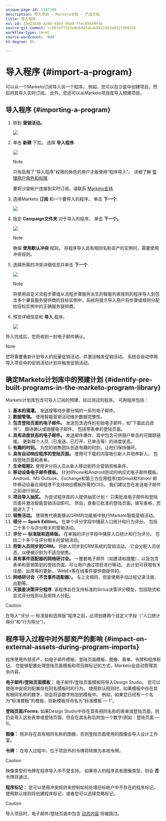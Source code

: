 ```yaml
---
unique-page-id: 1147108
description: 导入项目 — Marketo文档 — 产品文档
title: 导入程序
exl-id: 15e23e38-a24b-45b3-89a9-ffec85649f4a
source-git-commit: cc66f4ff2e3e0e6ddfabab91215e3ad31f3b9226
workflow-type: tm+mt
source-wordcount: '949'
ht-degree: 0%

---
```


# 导入程序 {#import-a-program}

可以从一个Marketo订阅导入另一个程序。 例如，您可以在沙盒中创建项目，然后将其导入实时订阅。 此外，您还可以从Marketo项目库导入预建项目。

## 导入程序 {#importing-a-program}

1. 转到 **营销活动。**

   ![](assets/import-a-program-1.png)

1. 单击 **新建** 下拉。 选择 **导入程序**.

   ![](assets/import-a-program-2.png)

   >[!NOTE]
   >
   >只有启用了“导入程序”权限的角色的用户才能使用“程序导入”。 详细了解 [管理用户角色和权限](/help/marketo/product-docs/administration/users-and-roles/managing-user-roles-and-permissions.md).
   >
   >要将沙盒帐户连接到实时订阅，请联系 [Marketo支持](https://nation.marketo.com/t5/Support/ct-p/Support).

1. 选择Marketo **订阅** 和一个要导入的程序。 单击 **下一个**.

   ![](assets/import-a-program-3.png)

1. 指定 **Campaign文件夹** 对于导入的程序。 单击 **下一个。**

   ![](assets/import-a-program-4.png)

   >[!NOTE]
   >
   >确保 **使用默认冲突** 规则。 将程序导入具有相同名称资产的实例时，需要使用冲突规则。

1. 选择所需的冲突详细信息并单击 **下一个**.

   ![](assets/import-a-program-5.png)

   >[!NOTE]
   >
   >将使用自定义流程步骤或从流程步骤服务派生的智能列表规则的程序导入到包含多个兼容服务提供商的目标实例中，系统将提示导入用户将步骤或规则分配给目标实例中的正确服务提供商。

1. 预览详细信息和 **导入** 程序。

   ![](assets/import-a-program-6.png)

导入完成后，您将收到一封电子邮件确认。

>[!NOTE]
>
>您将需要重新计划导入的批量促销活动，并激活触发促销活动。 系统会自动停用导入项目中的促销活动计划并触发促销活动。

## 确定Marketo计划库中的预建计划 {#identify-pre-built-programs-in-the-marketo-program-library}

Marketo计划库包含可导入订阅的预建、经过测试的程序。 可用程序包括：

1. **基本的滴灌。** 发送按等待步骤分隔的一系列电子邮件。
1. **数据管理。** 使用智能营销活动维护数据完整性。
1. **包含登陆页面的电子邮件。** 发送包含选件的初始电子邮件，如“下载此白皮书”。 跟进确认或提醒电子邮件。 包括带表单的登陆页面。
1. **具有进度状态的电子邮件。** 发送邮件爆炸，其中包含可供用户单击的可跟踪链接。 更新每个人员（已发送、已打开、已单击等）的进度状态。
1. **有趣的时刻。** 为您的销售团队创造有趣的时刻，让他们保持循环。
1. **具有自动响应程序的登陆页面。** 使用可下载的内容吸引新人并培养新人。 包括登陆页面和表单。
1. **生命周期2.** 使用评分将人员从新人移动到符合营销资格条件。
1. **移动设备电子邮件模板。** 针对iPhone和Android测试的响应式电子邮件模板。 Android、MS Outlook、Exchange和第三方应用程序(如Gmail和Yahoo! 邮件移动设备应用程序不支持响应模板所需的CSS。 我们建议您在发送电子邮件之前进行测试。
1. **项目导入抽奖。** 为尝试程序库的人提供抽奖计划！ 只需批准电子邮件和登陆页面并激活智能营销活动即可。 然后，查看已批准的登陆页面，填写表格，您就进入了！
1. **销售活动。** 使销售代表能够从CRM的功能板中执行Marketo智能营销活动。
1. **得分 — Spark Edition。** 在单个评分字段中捕获人口统计和行为评分。 包括二十多个与评分相关的营销活动。
1. **评分 — 标准版和选择版。** 在单独的评分字段中捕获人口统计和行为评分。 包括二十多个与评分相关的营销活动。
1. **将新人员同步到CRM。** 将新人同步到CRM系统的营销活动。 它会分配人员状态，以便被识别为不适合销售。
1. **具有事件适配器的网络研讨会。** 一整套电子邮件（如邀请和提醒），以及包含表单和营销策划的登陆页面，可让用户通过项目进行移动。 此计划可获取有关注册、出席等的更新。 WebEx等在线事件提供商提供的。
1. **网络研讨会（不含事件适配器）。** 与上文相同，但是使用手动过程记录注册、出勤等。
1. **天狼星决策评分程序**. 该程序旨在支持标准的Sirius决策评分模型，包括隐式和显式评分规则以及矩阵人分配。

>[!CAUTION]
>
>在导入“评分 — 标准版和选择版”程序之前，必须创建两个自定义字段（“人口统计得分”和“行为得分”）。

## 程序导入过程中对外部资产的影响 {#impact-on-external-assets-during-program-imports}

程序使用外部资产，如电子邮件模板、登陆页面模板、图像、表单、令牌和程序标记。 您能够配置处理登陆页面模板和项目群标记的方式，Marketo会自动管理其余内容。

**电子邮件/登陆页面模板：** 电子邮件/登陆页面模板将导入Design Studio。 您可以使用冲突规则配置存在同名模板时的行为。 使用默认规则时，如果模板中存在具有相同名称的数字，则会将该数字附加到模板中。 例如，如果您已经有一个名为“标准模板”的模板，则新模板将命名为“标准模板 — 1”。

**登陆页面/Forms:** 如果Design Studio中存在具有相同名称的表单或登陆页面，则仍会导入这些表单或登陆页面，但会在其名称后附加一个数字(例如：登陆页面 — 1)。

**图像：** 除非存在具有相同名称的图像，否则登陆页面使用的图像会导入设计工作室。

**令牌：** 在导入过程中，位于项目外的令牌将转换为本地令牌。

>[!CAUTION]
>
>映像类型的令牌在程序导入中不受支持。 如果导入的程序具有图像类型，则会 **否** 令牌将通过。

**程序标记：** 您可以使用冲突规则来控制如何处理目标帐户中不存在的程序标记。 使用默认规则将创建程序标记，或者您可以选择忽略标记。

>[!CAUTION]
>
>导入项目时，电子邮件/登陆页面中包含 [动态内容](/help/marketo/product-docs/personalization/segmentation-and-snippets/segmentation/understanding-dynamic-content.md) 将被跳过。
